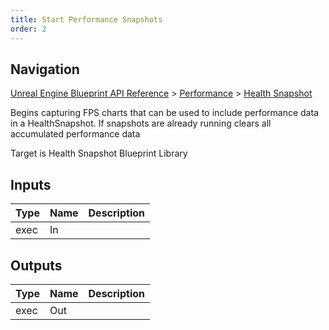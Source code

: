 ```yaml
---
title: Start Performance Snapshots
order: 2
---
```

## Navigation

[Unreal Engine Blueprint API Reference](https://dev.epicgames.com/documentation/en-us/unreal-engine/BlueprintAPI) > [Performance](https://dev.epicgames.com/documentation/en-us/unreal-engine/BlueprintAPI/Performance) > [Health Snapshot](https://dev.epicgames.com/documentation/en-us/unreal-engine/BlueprintAPI/Performance/HealthSnapshot)

Begins capturing FPS charts that can be used to include performance data in a HealthSnapshot. If snapshots are already running clears all accumulated performance data

Target is Health Snapshot Blueprint Library

## Inputs

| Type | Name | Description |
| --- | --- | --- |
| exec | In |  |

## Outputs

| Type | Name | Description |
| --- | --- | --- |
| exec | Out |  |
